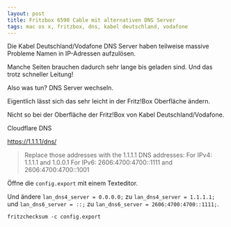 ```yaml
---
layout: post
title: Fritzbox 6590 Cable mit alternativen DNS Server
tags: mac os x, fritzbox, dns, kabel deutschland, vodafone
---
```


Die Kabel Deutschland/Vodafone DNS Server haben teilweise massive Probleme Namen in IP-Adressen aufzulösen.

Manche Seiten brauchen dadurch sehr lange bis geladen sind. Und das trotz schneller Leitung!

Also was tun? DNS Server wechseln.

Eigentlich lässt sich das sehr leicht in der  Fritz!Box Oberfläche ändern.

Nicht so bei der Oberfläche der Fritz!Box von Kabel Deutschland/Vodafone.

Cloudflare DNS

https://1.1.1.1/dns/

> Replace those addresses with the 1.1.1.1 DNS addresses:
> For IPv4: 1.1.1.1 and 1.0.0.1
> For IPv6: 2606:4700:4700::1111 and 2606:4700:4700::1001

Öffne die `config.export` mit einem Texteditor.

Und ändere `lan_dns4_server = 0.0.0.0;` zu `lan_dns4_server = 1.1.1.1;` und `lan_dns6_server = ::;` zu `lan_dns6_server = 2606:4700:4700::1111;`.


```
fritzchecksum -c config.export
```
